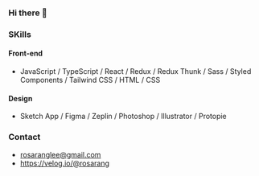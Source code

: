 ### Hi there 👋

### SKills

#### Front-end
- JavaScript / TypeScript / React / Redux / Redux Thunk / Sass / Styled Components / Tailwind CSS / HTML / CSS

#### Design
- Sketch App / Figma / Zeplin / Photoshop / Illustrator / Protopie


### Contact

- rosaranglee@gmail.com
- https://velog.io/@rosarang

<!--
**rosarang/rosarang** is a ✨ _special_ ✨ repository because its `README.md` (this file) appears on your GitHub profile.

Here are some ideas to get you started:

- 🔭 I’m currently working on ...
- 🌱 I’m currently learning ...
- 👯 I’m looking to collaborate on ...
- 🤔 I’m looking for help with ...
- 💬 Ask me about ...
- 📫 How to reach me: ...
- 😄 Pronouns: ...
- ⚡ Fun fact: ...
-->
